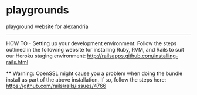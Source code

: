 playgrounds
===========

playground website for alexandria

--------------------------------

HOW TO - Setting up your development environment:
Follow the steps outlined in the following website for installing Ruby, RVM, and Rails to suit our Heroku staging
environment: 
http://railsapps.github.com/installing-rails.html

** Warning: OpenSSL might cause you a problem when doing the bundle install as part of the above installation. 
If so, follow the steps here: https://github.com/rails/rails/issues/4766